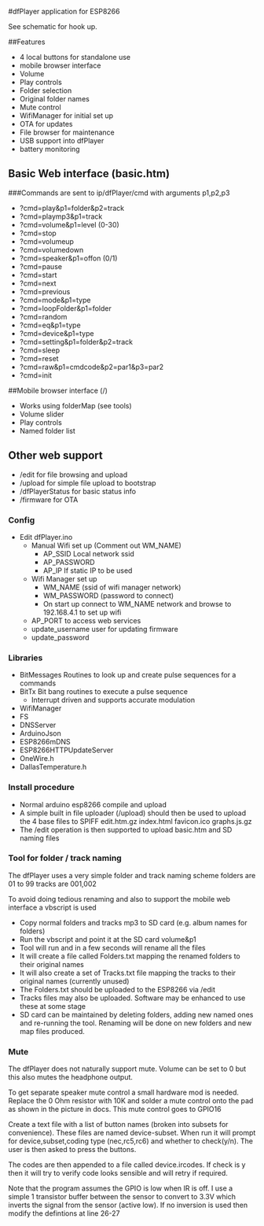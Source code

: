 #dfPlayer application for ESP8266

See schematic for hook up.

##Features
- 4 local buttons for standalone use
- mobile browser interface
- Volume
- Play controls
- Folder selection
- Original folder names
- Mute control
- WifiManager for initial set up
- OTA for updates
- File browser for maintenance
- USB support into dfPlayer
- battery monitoring

## Basic Web interface (basic.htm)
###Commands are sent to ip/dfPlayer/cmd with arguments p1,p2,p3
- ?cmd=play&p1=folder&p2=track
- ?cmd=playmp3&p1=track
- ?cmd=volume&p1=level (0-30)
- ?cmd=stop
- ?cmd=volumeup
- ?cmd=volumedown
- ?cmd=speaker&p1=offon (0/1)
- ?cmd=pause
- ?cmd=start
- ?cmd=next
- ?cmd=previous
- ?cmd=mode&p1=type
- ?cmd=loopFolder&p1=folder
- ?cmd=random
- ?cmd=eq&p1=type
- ?cmd=device&p1=type
- ?cmd=setting&p1=folder&p2=track
- ?cmd=sleep
- ?cmd=reset
- ?cmd=raw&p1=cmdcode&p2=par1&p3=par2
- ?cmd=init

##Mobile browser interface (/)
- Works using folderMap (see tools)
- Volume slider
- Play controls
- Named folder list

## Other web support
- /edit for file browsing and upload
- /upload for simple file upload to bootstrap
- /dfPlayerStatus for basic status info
- /firmware for OTA

### Config
- Edit dfPlayer.ino
	- Manual Wifi set up (Comment out WM_NAME)
		- AP_SSID Local network ssid
		- AP_PASSWORD 
		- AP_IP If static IP to be used
	- Wifi Manager set up
		- WM_NAME (ssid of wifi manager network)
		- WM_PASSWORD (password to connect)
		- On start up connect to WM_NAME network and browse to 192.168.4.1 to set up wifi
	- AP_PORT to access web services
	- update_username user for updating firmware
	- update_password
	
### Libraries
- BitMessages Routines to look up and create pulse sequences for a commands
- BitTx Bit bang routines to execute a pulse sequence
	- Interrupt driven and supports accurate modulation
- WifiManager
- FS
- DNSServer
- ArduinoJson
- ESP8266mDNS
- ESP8266HTTPUpdateServer
- OneWire.h
- DallasTemperature.h

### Install procedure
- Normal arduino esp8266 compile and upload
- A simple built in file uploader (/upload) should then be used to upload the 4 base files to SPIFF
  edit.htm.gz
  index.html
  favicon.ico
  graphs.js.gz
- The /edit operation is then supported to upload basic.htm and SD naming files
	
### Tool for folder / track naming
The dfPlayer uses a very simple folder and track naming scheme
folders are 01 to 99
tracks are 001,002 

To avoid doing tedious renaming and also to support the mobile web interface a vbscript is used

- Copy normal folders and tracks mp3 to SD card (e.g. album names for folders)
- Run the vbscript and point it at the SD card volume&p1
- Tool will run and in a few seconds will rename all the files
- It will create a file called Folders.txt mapping the renamed folders to their original names
- It will also create a set of Tracks.txt file mapping the tracks to their original names (currently unused)
- The Folders.txt should be uploaded to the ESP8266 via /edit
- Tracks files may also be uploaded. Software may be enhanced to use these at some stage
- SD card can be maintained by deleting folders, adding new named ones and re-running the tool. Renaming will be done on new folders and new map files produced.

### Mute
The dfPlayer does not naturally support mute. Volume can be set to 0 but this also mutes the headphone output.

To get separate speaker mute control a small hardware mod is needed. Replace the 0 Ohm resistor with 10K and solder a mute control onto the pad as shown in the picture in docs. This mute control goes to GPIO16

Create a text file with a list of button names (broken into subsets for convenience). These files are named device-subset. When 
run it will prompt for device,subset,coding type (nec,rc5,rc6) and whether to check(y/n). The user is then asked to press the buttons. 

The codes are then appended to a file called device.ircodes. If check is y then it will try to verify code looks sensible and will retry if required.

Note that the program assumes the GPIO is low when IR is off. I use a simple 1 transistor buffer between the sensor to convert to 3.3V 
which inverts the signal from the sensor (active low). If no inversion is used then modify the defintions at line 26-27

